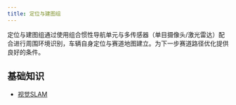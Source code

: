 ```yaml
---
title: 定位与建图组
---
```


定位与建图组通过使用组合惯性导航单元与多传感器（单目摄像头/激光雷达）配合进行周围环境识别，车辆自身定位与赛道地图建立。为下一步赛道路径优化提供良好的条件。

## 基础知识

- [视觉SLAM](https://www.bilibili.com/video/BV16t411g7FR)